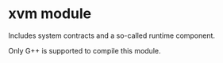 # xvm module
Includes system contracts and a so-called runtime component.

Only G++ is supported to compile this module.
